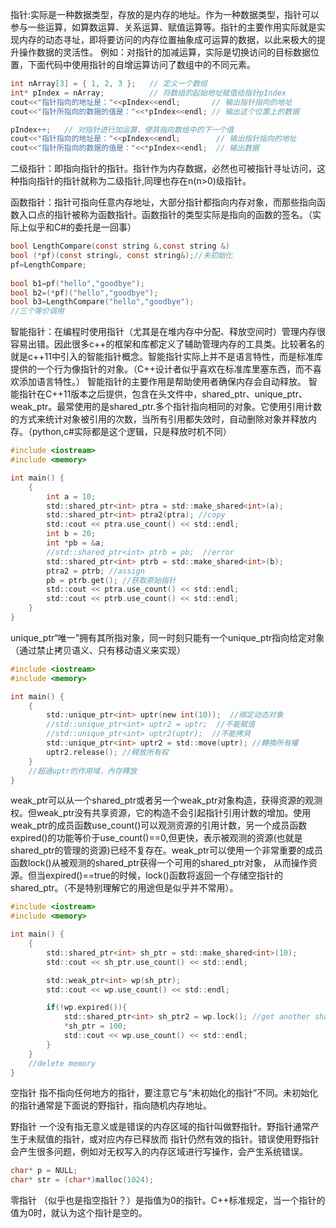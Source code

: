 
指针:实际是一种数据类型，存放的是内存的地址。作为一种数据类型，指针可以参与一些运算，如算数运算、关系运算、赋值运算等。指针的主要作用实际就是实现内存的动态寻址，即将要访问的内存位置抽象成可运算的数据，以此来极大的提升操作数据的灵活性。
    例如：对指针的加减运算，实际是切换访问的目标数据位置，下面代码中使用指针的自增运算访问了数组中的不同元素。
```C
int nArray[3] = { 1, 2, 3 };   // 定义一个数组
int* pIndex = nArray;          // 将数组的起始地址赋值给指针pIndex
cout<<"指针指向的地址是："<<pIndex<<endl;       // 输出指针指向的地址
cout<<"指针所指向的数据的值是："<<*pIndex<<endl; // 输出这个位置上的数据

pIndex++;   // 对指针进行加运算，使其指向数组中的下一个值
cout<<"指针指向的地址是："<<pIndex<<endl;        // 输出指针指向的地址
cout<<"指针所指向的数据的值是："<<*pIndex<<endl;  // 输出数据 
```

二级指针：即指向指针的指针。指针作为内存数据，必然也可被指针寻址访问，这种指向指针的指针就称为二级指针,同理也存在n(n>0)级指针。


函数指针：指针可指向任意内存地址，大部分指针都指向内存对象，而那些指向函数入口点的指针被称为函数指针。函数指针的类型实际是指向的函数的签名。（实际上似乎和C#的委托是一回事）
```C
bool LengthCompare(const string &,const string &)
bool (*pf)(const string&, const string&);//未初始化
pf=LengthCompare;
   
bool b1=pf("hello","goodbye");
bool b2=(*pf)("hello","goodbye");
bool b3=LengthCompare("hello","goodbye");
//三个等价调用
```

智能指针：在编程时使用指针（尤其是在堆内存中分配、释放空间时）管理内存很容易出错。因此很多c++的框架和库都定义了辅助管理内存的工具类。比较著名的就是c++11中引入的智能指针概念。智能指针实际上并不是语言特性，而是标准库提供的一个行为像指针的对象。（C++设计者似乎喜欢在标准库里塞东西，而不喜欢添加语言特性。） 智能指针的主要作用是帮助使用者确保内存会自动释放。
智能指针在C++11版本之后提供，包含在头文件<memory>中，shared_ptr、unique_ptr、weak_ptr。最常使用的是shared_ptr.多个指针指向相同的对象。它使用引用计数的方式来统计对象被引用的次数，当所有引用都失效时，自动删除对象并释放内存。（python,c#实际都是这个逻辑，只是释放时机不同）
```C
#include <iostream>
#include <memory>

int main() {
    {
        int a = 10;
        std::shared_ptr<int> ptra = std::make_shared<int>(a);
        std::shared_ptr<int> ptra2(ptra); //copy
        std::cout << ptra.use_count() << std::endl;
        int b = 20;
        int *pb = &a;
        //std::shared_ptr<int> ptrb = pb;  //error
        std::shared_ptr<int> ptrb = std::make_shared<int>(b);
        ptra2 = ptrb; //assign
        pb = ptrb.get(); //获取原始指针
        std::cout << ptra.use_count() << std::endl;
        std::cout << ptrb.use_count() << std::endl;
    }
}
```
     
unique_ptr“唯一”拥有其所指对象，同一时刻只能有一个unique_ptr指向给定对象（通过禁止拷贝语义、只有移动语义来实现）
```C
#include <iostream>
#include <memory>

int main() {
    {
        std::unique_ptr<int> uptr(new int(10));  //绑定动态对象
        //std::unique_ptr<int> uptr2 = uptr;  //不能賦值
        //std::unique_ptr<int> uptr2(uptr);  //不能拷貝
        std::unique_ptr<int> uptr2 = std::move(uptr); //轉換所有權
        uptr2.release(); //释放所有权
    }
    //超過uptr的作用域，內存釋放
}
```
 weak_ptr可以从一个shared_ptr或者另一个weak_ptr对象构造，获得资源的观测权。但weak_ptr没有共享资源，它的构造不会引起指针引用计数的增加。使用weak_ptr的成员函数use_count()可以观测资源的引用计数，另一个成员函数expired()的功能等价于use_count()==0,但更快，表示被观测的资源(也就是shared_ptr的管理的资源)已经不复存在。weak_ptr可以使用一个非常重要的成员函数lock()从被观测的shared_ptr获得一个可用的shared_ptr对象， 从而操作资源。但当expired()==true的时候，lock()函数将返回一个存储空指针的shared_ptr。（不是特别理解它的用途但是似乎并不常用）。
```C
#include <iostream>
#include <memory>

int main() {
    {
        std::shared_ptr<int> sh_ptr = std::make_shared<int>(10);
        std::cout << sh_ptr.use_count() << std::endl;

        std::weak_ptr<int> wp(sh_ptr);
        std::cout << wp.use_count() << std::endl;

        if(!wp.expired()){
            std::shared_ptr<int> sh_ptr2 = wp.lock(); //get another shared_ptr
            *sh_ptr = 100;
            std::cout << wp.use_count() << std::endl;
        }
    }
    //delete memory
}
```

空指针 指不指向任何地方的指针，要注意它与“未初始化的指针”不同。未初始化的指针通常是下面说的野指针，指向随机内存地址。
 
野指针 一个没有指无意义或是错误的内存区域的指针叫做野指针。野指针通常产生于未赋值的指针，或对应内存已释放而
指针仍然有效的指针。错误使用野指针会产生很多问题，例如对无权写入的内存区域进行写操作，会产生系统错误。
```C
char* p = NULL;  
char* str = (char*)malloc(1024);    
```

零指针 （似乎也是指空指针？）是指值为0的指针。C++标准规定，当一个指针的值为0时，就认为这个指针是空的。



  
